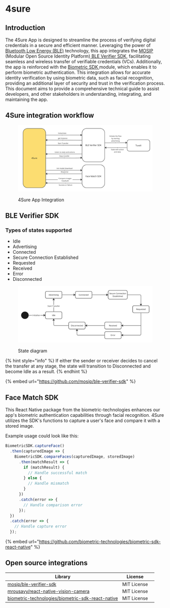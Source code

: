 # 4sure

## Introduction

The 4Sure App is designed to streamline the process of verifying digital credentials in a secure and efficient manner. Leveraging the power of [Bluetooth Low Energy (BLE)](https://en.wikipedia.org/wiki/Bluetooth\_Low\_Energy) technology, this app integrates the [MOSIP](https://mosip.io/#1) (Modular Open Source Identity Platform)[ BLE Verifier SDK](https://docs.mosip.io/inji/integration-guide/ble-verifier), facilitating seamless and wireless transfer of verifiable credentials (VCs). Additionally, the app is reinforced with the [Biometric SDK ](https://github.com/biometric-technologies/biometric-sdk-react-native)module, which enables it to perform biometric authentication. This integration allows for accurate identity verification by using biometric data, such as facial recognition, providing an additional layer of security and trust in the verification process. This document aims to provide a comprehensive technical guide to assist developers, and other stakeholders in understanding, integrating, and maintaining the app.

## 4Sure integration workflow <a href="#inji-integration-workflow-with-ble-verifier-sdk-and-face-match-sdk" id="inji-integration-workflow-with-ble-verifier-sdk-and-face-match-sdk"></a>

<figure><img src="../../.gitbook/assets/4Sure-integration-workflow.jpg" alt=""><figcaption><p>4Sure App Integration</p></figcaption></figure>

## BLE Verifier SDK

### Types of states supported

* Idle
* Advertising
* Connected
* Secure Connection Established
* Requested
* Received
* Error
* Disconnected

<figure><img src="../../.gitbook/assets/4Sure-Ble-SDK-state-diagram.jpg" alt=""><figcaption><p>State diagram</p></figcaption></figure>

{% hint style="info" %}
If either the sender or receiver decides to cancel the transfer at any stage, the state will transition to Disconnected and become Idle as a result.
{% endhint %}

{% embed url="https://github.com/mosip/ble-verifier-sdk" %}

## Face Match SDK

This React Native package from the biometric-technologies enhances our app's biometric authentication capabilities through facial recognition. 4Sure utilizes the SDK's functions to capture a user's face and compare it with a stored image.&#x20;

Example usage could look like this:

```javascript
BiometricSDK.captureFace()
  .then(capturedImage => {
    BiometricSDK.compareFaces(capturedImage, storedImage)
      .then(matchResult => {
        if (matchResult) {
          // Handle successful match
        } else {
          // Handle mismatch
        }
      })
      .catch(error => {
        // Handle comparison error
      });
  })
  .catch(error => {
    // Handle capture error
  });

```

{% embed url="https://github.com/biometric-technologies/biometric-sdk-react-native" %}

## Open source integrations

<table><thead><tr><th>Library</th><th>License</th><th data-hidden></th></tr></thead><tbody><tr><td><a href="https://github.com/mosip/ble-verifier-sdk">mosip/ble-verifier-sdk</a></td><td>MIT License</td><td></td></tr><tr><td><a href="https://github.com/mrousavy/react-native-vision-camera">mrousavy/react-native-vision-camera</a></td><td>MIT License</td><td></td></tr><tr><td><a href="https://github.com/biometric-technologies/biometric-sdk-react-native">biometric-technologies/biometric-sdk-react-native</a></td><td>MIT License</td><td></td></tr></tbody></table>

